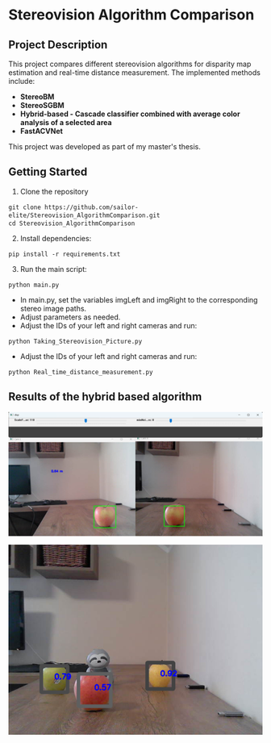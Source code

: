 # Stereovision Algorithm Comparison

## Project Description
This project compares different stereovision algorithms for disparity map estimation and real-time distance measurement. The implemented methods include:  
- **StereoBM**  
- **StereoSGBM**  
- **Hybrid-based - Cascade classifier combined with average color analysis of a selected area**
- **FastACVNet**  

This project was developed as part of my master's thesis.
    
## Getting Started

1. Clone the repository
```shell
git clone https://github.com/sailor-elite/Stereovision_AlgorithmComparison.git
cd Stereovision_AlgorithmComparison
   ```
2. Install dependencies:
    
```shell
pip install -r requirements.txt
```
    
3. Run the main script:

```shell
python main.py
```
- In main.py, set the variables imgLeft and imgRight to the corresponding stereo image paths.
- Adjust parameters as needed.
- Adjust the IDs of your left and right cameras and run:
```shell
python Taking_Stereovision_Picture.py
```
- Adjust the IDs of your left and right cameras and run:
```shell
python Real_time_distance_measurement.py
```
## Results of the  hybrid based algorithm
<p align="center">
<img src="data/Result_realtime.png" />
</p>
<p align="center">
<img src="data/result_disp_map.png" />
</p>

